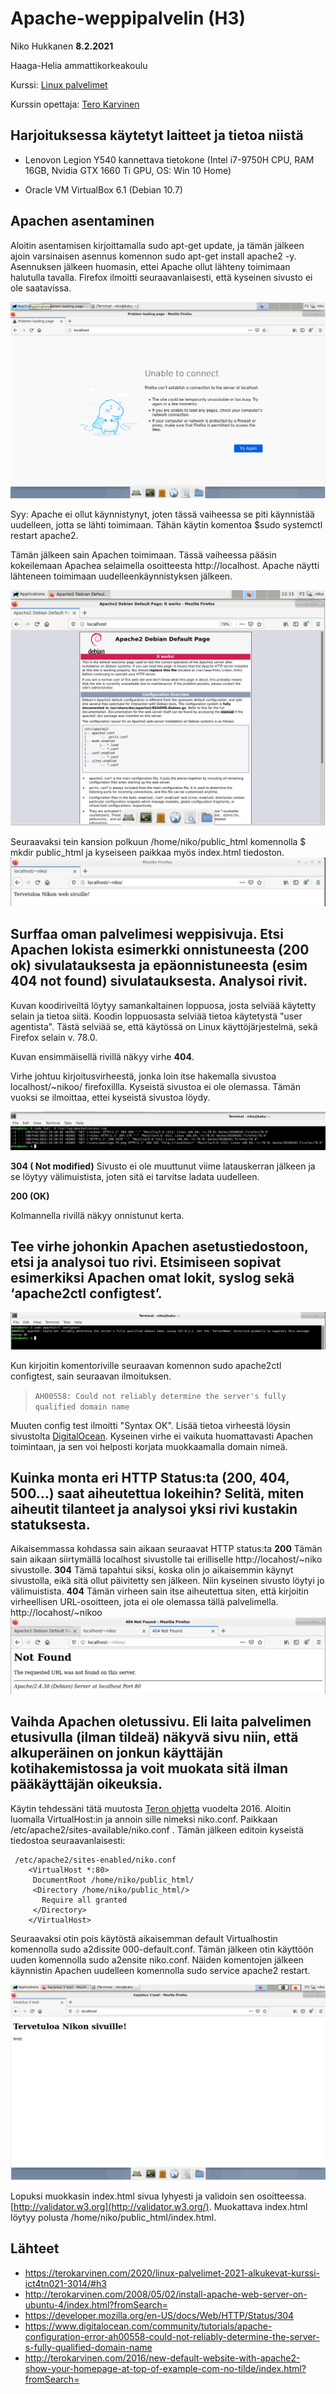 
# Apache-weppipalvelin (H3)

Niko Hukkanen **8.2.2021**

Haaga-Helia ammattikorkeakoulu

Kurssi: [Linux palvelimet](https://terokarvinen.com/2020/linux-palvelimet-2021-alkukevat-kurssi-ict4tn021-3014/)

Kurssin opettaja: [Tero Karvinen](https://terokarvinen.com/)
## Harjoituksessa käytetyt laitteet ja tietoa niistä

-   Lenovon Legion Y540 kannettava tietokone (Intel i7-9750H CPU, RAM 16GB, Nvidia GTX 1660 Ti GPU, OS: Win 10 Home)
    
-   Oracle VM VirtualBox 6.1 (Debian 10.7)

## Apachen asentaminen

Aloitin asentamisen kirjoittamalla sudo apt-get update, ja tämän jälkeen ajoin varsinaisen asennus komennon sudo apt-get install apache2 -y.  Asennuksen jälkeen huomasin, ettei Apache ollut lähteny toimimaan halutulla tavalla. Firefox ilmoitti seuraavanlaisesti, että kyseinen sivusto ei ole saatavissa.

![unable](https://github.com/nikhuk/linuxpalvelimet/blob/main/assets/h3/localhostx.PNG?raw=true)

Syy: Apache ei ollut käynnistynyt, joten tässä vaiheessa se piti käynnistää uudelleen, jotta se lähti toimimaan. Tähän käytin komentoa $sudo systemctl restart apache2.

Tämän jälkeen sain Apachen toimimaan. Tässä vaiheessa pääsin kokeilemaan Apachea selaimella osoitteesta http://localhost. Apache näytti lähteneen toimimaan uudelleenkäynnistyksen jälkeen.

![apache](https://github.com/nikhuk/linuxpalvelimet/blob/adc4c257e7997e46ecdf4a14a5f4202fef34b162/assets/h3/apache.PNG?raw=true)

Seuraavaksi tein kansion polkuun /home/niko/public_html komennolla $ mkdir public_html ja kyseiseen paikkaa myös index.html tiedoston.
![indexhtml](https://github.com/nikhuk/linuxpalvelimet/blob/main/assets/h3/nikos.PNG?raw=true)


## Surffaa oman palvelimesi weppisivuja. Etsi Apachen lokista esimerkki onnistuneesta (200 ok) sivulatauksesta ja epäonnistuneesta (esim 404 not found) sivulatauksesta. Analysoi rivit.
Kuvan koodiriveiltä löytyy samankaltainen loppuosa, josta selviää käytetty selain ja tietoa siitä.
Koodin loppuosasta selviää tietoa käytetystä "user agentista". Tästä selviää se, että käytössä on Linux käyttöjärjestelmä, sekä Firefox selain v. 78.0.

Kuvan ensimmäisellä rivillä näkyy virhe **404**.

Virhe johtuu kirjoitusvirheestä, jonka loin itse hakemalla sivustoa localhost/~nikoo/ firefoxillla. Kyseistä sivustoa ei ole olemassa. Tämän vuoksi se ilmoittaa, ettei kyseistä sivustoa löydy.

![apachelog](https://github.com/nikhuk/linuxpalvelimet/blob/main/assets/h3/apacheloki.PNG?raw=true)

**304 ( Not modified)** Sivusto ei ole muuttunut viime latauskerran jälkeen ja se löytyy välimuistista, joten sitä ei tarvitse ladata uudelleen.

**200 (OK)**

Kolmannella rivillä näkyy onnistunut kerta.

## Tee virhe johonkin Apachen asetustiedostoon, etsi ja analysoi tuo rivi. Etsimiseen sopivat esimerkiksi Apachen omat lokit, syslog sekä ‘apache2ctl configtest’.

![apachectl2](https://github.com/nikhuk/linuxpalvelimet/blob/main/assets/h3/apache2ctl%20configtest.PNG?raw=true)

Kun kirjoitin komentoriville seuraavan komennon sudo apache2ctl configtest, sain seuraavan ilmoituksen.

> `AH00558: Could not reliably determine the server's fully qualified domain name`

Muuten config test ilmoitti "Syntax OK". Lisää tietoa virheestä löysin sivustolta [DigitalOcean](https://www.digitalocean.com/community/tutorials/apache-configuration-error-ah00558-could-not-reliably-determine-the-server-s-fully-qualified-domain-name). Kyseinen virhe ei vaikuta huomattavasti Apachen toimintaan, ja sen voi helposti korjata muokkaamalla domain nimeä.
## Kuinka monta eri HTTP Status:ta (200, 404, 500…) saat aiheutettua lokeihin? Selitä, miten aiheutit tilanteet ja analysoi yksi rivi kustakin statuksesta.
Aikaisemmassa kohdassa sain aikaan seuraavat HTTP status:ta
 **200**
Tämän sain aikaan siirtymällä localhost sivustolle tai erilliselle http://locahost/~niko sivustolle.
**304**
Tämä tapahtui siksi, koska olin jo aikaisemmin käynyt sivustolla, eikä sitä ollut päivitetty sen jälkeen. Niin kyseinen sivusto löytyi jo välimuistista.
**404**
Tämän virheen sain itse aiheutettua siten, että kirjoitin virheellisen URL-osoitteen, jota ei ole olemassa tällä palvelimella. http://locahost/~nikoo
![404](https://github.com/nikhuk/linuxpalvelimet/blob/main/assets/h3/404.PNG?raw=true)



## Vaihda Apachen oletussivu. Eli laita palvelimen etusivulla (ilman tildeä) näkyvä sivu niin, että alkuperäinen on jonkun käyttäjän kotihakemistossa ja voit muokata sitä ilman pääkäyttäjän oikeuksia.
Käytin tehdessäni tätä muutosta [Teron ohjetta](http://terokarvinen.com/2016/new-default-website-with-apache2-show-your-homepage-at-top-of-example-com-no-tilde/index.html?fromSearch=) vuodelta 2016.
Aloitin luomalla VirtualHost:in ja annoin sille nimeksi niko.conf.  Paikkaan /etc/apache2/sites-available/niko.conf .
Tämän jälkeen editoin kyseistä tiedostoa seuraavanlaisesti: 

     /etc/apache2/sites-enabled/niko.conf
        <VirtualHost *:80>
         DocumentRoot /home/niko/public_html/
         <Directory /home/niko/public_html/>
           Require all granted
         </Directory>
        </VirtualHost>

Seuraavaksi otin pois käytöstä aikaisemman default Virtualhostin komennolla sudo a2dissite 000-default.conf. 
Tämän jälkeen otin käyttöön uuden komennolla sudo a2ensite niko.conf.
Näiden komentojen jälkeen käynnistin Apachen uudelleen komennolla sudo service apache2 restart.

![valmis](https://github.com/nikhuk/linuxpalvelimet/blob/main/assets/h3/vhost2.PNG?raw=true)

Lopuksi muokkasin index.html sivua lyhyesti ja validoin sen osoitteessa. [http://validator.w3.org](http://validator.w3.org/). 
Muokattava index.html löytyy polusta /home/niko/public_html/index.html.

## Lähteet

 - https://terokarvinen.com/2020/linux-palvelimet-2021-alkukevat-kurssi-ict4tn021-3014/#h3
 - http://terokarvinen.com/2008/05/02/install-apache-web-server-on-ubuntu-4/index.html?fromSearch=
 - https://developer.mozilla.org/en-US/docs/Web/HTTP/Status/304
 - https://www.digitalocean.com/community/tutorials/apache-configuration-error-ah00558-could-not-reliably-determine-the-server-s-fully-qualified-domain-name
 - http://terokarvinen.com/2016/new-default-website-with-apache2-show-your-homepage-at-top-of-example-com-no-tilde/index.html?fromSearch=
